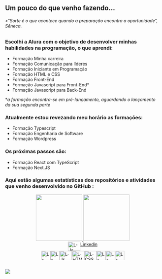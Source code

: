 ## Um pouco do que venho fazendo...

###### >*“Sorte é o que acontece quando a preparação encontra a oportunidade“, Sêneca.*

### **<p> Escolhi a Alura com o objetivo de desenvolver minhas habilidades na programação, o que aprendi: </p>**
<ul>
<li> Formação Minha carreira</li>
<li> Formação Comunicação para líderes</li>
<li> Formação Iniciante em Programação</li>
<li> Formação HTML e CSS</li>
<li> Formação Front-End</li>
<li> Formação Javascript para Front-End*</li>
<li> Formação Javascript para Back-End</li>
</ul>

**a formação encontra-se em pré-lançamento, aguardando o lançamento da sua segunda parte*

### **<p> Atualmente estou revezando meu horário as formações:</p>** 
<ul>
<li> Formação Typescript</li>
<li> Formação Engenharia de Software</li>
<li> Formação Wordpress</li>
</ul>

### **<p> Os próximas passos são: </p>**
<ul>
<li> Formação React com TypeScript</li>
<li> Formação Next.JS</li>
</ul>


### **<p> Aqui estão algumas estatísticas dos repositórios e atividades que venho desenvolvido no GitHub : </p>**
<div align="center">
  <a href="https://github.com/LucianoModest0">
  <img height="150em" src="https://github-readme-stats.vercel.app/api?username=LucianoModest0&show_icons=true&theme=dark&include_all_commits=true&count_private=true"/>
  <img height="150em" src="https://github-readme-stats.vercel.app/api/top-langs/?username=LucianoModest0&layout=compact&langs_count=7&theme=dark"/>
  </a>
</div>
  
<div style="display: flex;justify-content:center;"><br>
   <img align="center" alt="L-Js" height="30" width="40" src="https://cdn.jsdelivr.net/gh/devicons/devicon/icons/linkedin/linkedin-original.svg" />
   <a href="https://www.linkedin.com/in/luciano-modesto/">Linkedin</a>
</div>

<div style="display: flex;justify-content:center;"><br>
  <img align="center" alt="L-DOCKER" height="30" width "40" src="https://cdn.jsdelivr.net/gh/devicons/devicon/icons/linux/linux-original.svg"/>
  <img align="center" alt="L-DOCKER" height="30" width "40" src="https://cdn.jsdelivr.net/gh/devicons/devicon/icons/vscode/vscode-original-wordmark.svg"/>
  <img align="center" alt="L-Js" height="30" width="40" src="https://cdn.jsdelivr.net/gh/devicons/devicon/icons/html5/html5-original-wordmark.svg"">
  <img align="center" alt="L-HTML" height="30" width="40" src="https://cdn.jsdelivr.net/gh/devicons/devicon/icons/css3/css3-original-wordmark.svg">
  <img align="center" alt="L-CSS" height="30" width="40" src="https://cdn.jsdelivr.net/gh/devicons/devicon/icons/sass/sass-original.svg"">
  <img align="center" alt="L-VSCODE" height="30" width "40" src="https://cdn.jsdelivr.net/gh/devicons/devicon/icons/bulma/bulma-plain.svg""/>
  <img align="center" alt="L-DOCKER" height="30" width "40" src="https://cdn.jsdelivr.net/gh/devicons/devicon/icons/bootstrap/bootstrap-plain-wordmark.svg"/>
  <img align="center" alt="L-DOCKER" height="30" width "40" src="https://cdn.jsdelivr.net/gh/devicons/devicon/icons/javascript/javascript-plain.svg"/>
</div>
  
  
    
  ##
  
  <div> 

  <a href = "mailto:lumoname@gmail.com"><img src="https://img.shields.io/badge/-Gmail-%23333?style=for-the-badge&logo=gmail&logoColor=white" target="_blank"></a>
<!--   <a href="https://www.linkedin.com/in/#" target="_blank"><img src="https://img.shields.io/badge/-LinkedIn-%230077B5?style=for-the-badge&logo=linkedin&logoColor=white" target="_blank"></a>  -->

 
</div>
  
